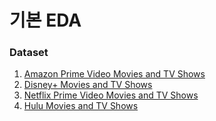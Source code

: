 # 기본 EDA

### Dataset
1. [Amazon Prime Video Movies and TV Shows](https://www.kaggle.com/shivamb/amazon-prime-movies-and-tv-shows)
2. [Disney+ Movies and TV Shows](https://www.kaggle.com/shivamb/disney-movies-and-tv-shows)
3. [Netflix Prime Video Movies and TV Shows](https://www.kaggle.com/shivamb/netflix-shows)
4. [Hulu Movies and TV Shows](https://www.kaggle.com/shivamb/hulu-movies-and-tv-shows)
